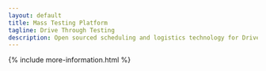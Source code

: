 ```yaml
---
layout: default
title: Mass Testing Platform
tagline: Drive Through Testing
description: Open sourced scheduling and logistics technology for Drive Through Testing
---
```


{% include more-information.html %}
